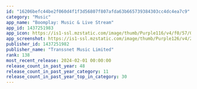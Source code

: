 ```yaml
---
id: "16206befc44be2f060d4f1f3d56807f807afda63b665739384303cc4dc4ea7c9"
category: "Music"
app_name: "Boomplay: Music & Live Stream"
app_id: 1437251983
app_icon: https://is1-ssl.mzstatic.com/image/thumb/Purple116/v4/f0/57/01/f0570137-cfe7-aff3-9c5c-962d1ecfeec7/AppIcon-0-0-1x_U007ephone-0-0-0-0-0-0-sRGB-0-0-0-GLES2_U002c0-512MB-85-220-0-0.png/1024x1024bb.png
app_screenshot: https://is1-ssl.mzstatic.com/image/thumb/Purple126/v4/21/f2/7a/21f27add-5b7f-5e4f-42d1-e218c5f538ba/3971625b-f22d-4282-88d0-a6d4a3de0ba4_1.jpg/1242x2688bb.png
publisher_id: 1437251982
publisher_name: "Transsnet Music Limited"
rank: 138
most_recent_release: 2024-02-01 00:00:00
release_count_in_past_year: 48
release_count_in_past_year_category: 11
release_count_in_past_year_top_in_category: 30
---
```


